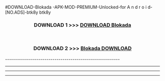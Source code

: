 #DOWNLOAD-Blokada -APK-MOD-PREMIUM-Unlocked-for A n d r o i d-[NO.ADS]-btk8y btk8y 



<div align="center">

<h3>DOWNLOAD 1 >>> <a href="https://getmod2.web.app/?judul=Blokada ">DOWNLOAD Blokada </a></h3><br>

<h3>DOWNLOAD 2 >>> <a href="https://getmod2.web.app/?judul=Blokada ">Blokada  DOWNLOAD </a></h3>

</div>
----------------------------------------------------------

----------------------------------------------------------

----------------------------------------------------------

----------------------------------------------------------



